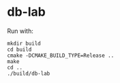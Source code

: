db-lab
======

Run with:
```
mkdir build
cd build
cmake -DCMAKE_BUILD_TYPE=Release ..
make
cd ..
./build/db-lab
```
